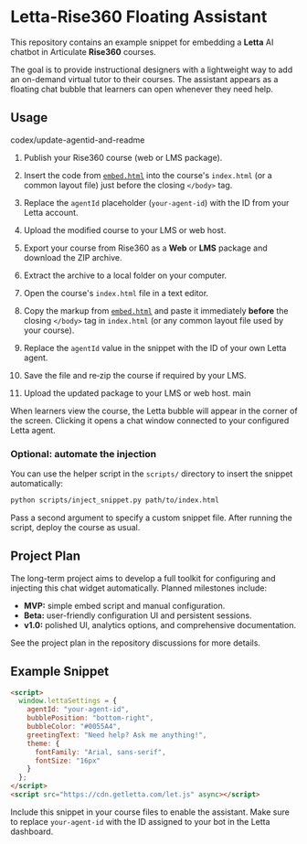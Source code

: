 # Letta-Rise360 Floating Assistant

This repository contains an example snippet for embedding a **Letta** AI chatbot in Articulate **Rise360** courses.

The goal is to provide instructional designers with a lightweight way to add an on-demand virtual tutor to their courses. The assistant appears as a floating chat bubble that learners can open whenever they need help.

## Usage

codex/update-agentid-and-readme
1. Publish your Rise360 course (web or LMS package).
2. Insert the code from [`embed.html`](embed.html) into the course's `index.html` (or a common layout file) just before the closing `</body>` tag.
3. Replace the `agentId` placeholder (`your-agent-id`) with the ID from your Letta account.
4. Upload the modified course to your LMS or web host.

1. Export your course from Rise360 as a **Web** or **LMS** package and download the ZIP archive.
2. Extract the archive to a local folder on your computer.
3. Open the course's `index.html` file in a text editor.
4. Copy the markup from [`embed.html`](embed.html) and paste it immediately **before** the closing `</body>` tag in `index.html` (or any common layout file used by your course).
5. Replace the `agentId` value in the snippet with the ID of your own Letta agent.
6. Save the file and re‑zip the course if required by your LMS.
7. Upload the updated package to your LMS or web host.
main

When learners view the course, the Letta bubble will appear in the corner of the screen. Clicking it opens a chat window connected to your configured Letta agent.

### Optional: automate the injection

You can use the helper script in the `scripts/` directory to insert the snippet automatically:

```bash
python scripts/inject_snippet.py path/to/index.html
```

Pass a second argument to specify a custom snippet file. After running the script, deploy the course as usual.

## Project Plan

The long-term project aims to develop a full toolkit for configuring and injecting this chat widget automatically. Planned milestones include:

- **MVP:** simple embed script and manual configuration.
- **Beta:** user-friendly configuration UI and persistent sessions.
- **v1.0:** polished UI, analytics options, and comprehensive documentation.

See the project plan in the repository discussions for more details.

## Example Snippet

```html
<script>
  window.lettaSettings = {
    agentId: "your-agent-id",
    bubblePosition: "bottom-right",
    bubbleColor: "#0055A4",
    greetingText: "Need help? Ask me anything!",
    theme: {
      fontFamily: "Arial, sans-serif",
      fontSize: "16px"
    }
  };
</script>
<script src="https://cdn.getletta.com/let.js" async></script>
```

Include this snippet in your course files to enable the assistant. Make sure to
replace `your-agent-id` with the ID assigned to your bot in the Letta dashboard.
